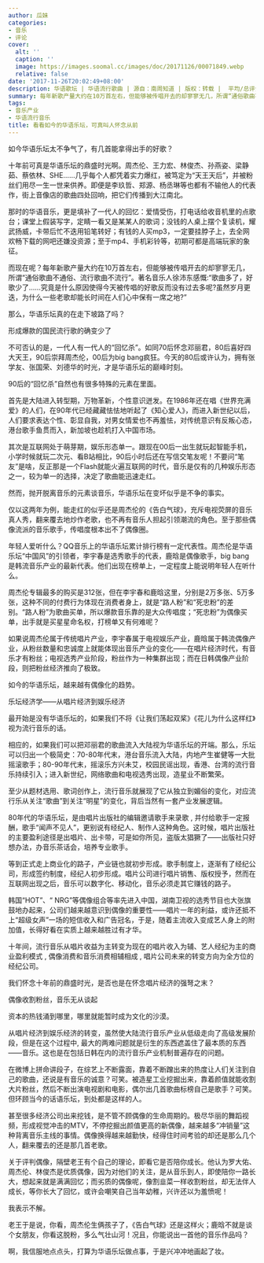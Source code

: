 ```yaml
---
author: 瓜妹
categories:
- 音乐
- 评论
cover:
  alt: ''
  caption: ''
  image: https://images.soomal.cc/images/doc/20171126/00071849.webp
  relative: false
date: '2017-11-26T20:02:49+08:00'
description: 华语歌坛 | 华语流行歌曲 | 源自：南周知道 | 版权：转载 |  平均/总评分：09.88/79
summary: 每年新歌产量大约在10万首左右，但能够被传唱开去的却寥寥无几，所谓“通俗歌曲不通俗、流行歌曲不流行”。著名音乐人徐沛东感慨:“歌曲多了，好歌少了……究竟是什么原因使得今天被传唱的好歌反而没有过去多呢?虽然岁月更迭，为什么一些老歌却能长时间在人们心中保有一席之地?”
tags:
- 音乐产业
- 华语流行音乐
title: 看看如今的华语乐坛，可真叫人怀念从前
---
```


如今华语乐坛太不争气了，有几首能拿得出手的好歌？

十年前可真是华语乐坛的鼎盛时光啊。周杰伦、王力宏、林俊杰、孙燕姿、梁静茹、蔡依林、SHE……几乎每个人都凭着实力爆红，被笃定为“天王天后”，并被粉丝们用尽一生一世来供养。即便是李玖哲、郑源、杨丞琳等也都有不输他人的代表作，街上音像店的歌曲四处回响，把它们传播到大江南北。

那时的华语音乐，更是填补了一代人的回忆：爱情受伤，打电话给收音机里的点歌台；课堂上假装写字，定睛一看又是某某人的歌词；没钱的人桌上摆个复读机，耀武扬威，卡带后忙不迭用铅笔转好；有钱的人买mp3，一定要挂脖子上，去全网欢畅下载的网吧还嫌没资源；至于mp4、手机彩铃等，初期可都是高端玩家的象征。

而现在呢？每年新歌产量大约在10万首左右，但能够被传唱开去的却寥寥无几，所谓“通俗歌曲不通俗、流行歌曲不流行”。著名音乐人徐沛东感慨:“歌曲多了，好歌少了……究竟是什么原因使得今天被传唱的好歌反而没有过去多呢?虽然岁月更迭，为什么一些老歌却能长时间在人们心中保有一席之地?”

那么，华语乐坛真的在走下坡路了吗？

形成爆款的国民流行歌的确变少了

不可否认的是，一代人有一代人的“回忆杀”。如同70后怀念邓丽君，80后喜好四大天王，90后崇拜周杰伦，00后为big bang疯狂。今天的80后或许认为，拥有张学友、张国荣、刘德华的时光，才是华语乐坛的巅峰时刻。

90后的“回忆杀”自然也有很多特殊的元素在里面。

首先是大陆进入转型期，万物革新，个性意识迸发。在1986年还在唱《世界充满爱》的人们，在90年代已经藏藏怯怯地听起了《知心爱人》，而进入新世纪以后，人们要求表达个性、彰显自我，对男女情爱也不再羞怯，对传统意识有反叛心态，港台歌手鱼贯而入，新加坡也趁机打入中国市场。

其次是互联网处于萌芽期，娱乐形态单一。跟现在00后一出生就玩起智能手机，小学时候就玩二次元、看B站相比，90后小时后还在写信交笔友呢！不要问“笔友”是啥，反正那是一个Flash就能火遍互联网的时代，音乐是仅有的几种娱乐形态之一，较为单一的选择，决定了歌曲能迅速走红。

然而，抛开脱离音乐的元素谈音乐，华语乐坛在变坏似乎是不争的事实。

仅以这两年为例，能走红的似乎还是周杰伦的《告白气球》，充斥电视荧屏的音乐真人秀，翻来覆去地炒作老歌，也不再有音乐人担起引领潮流的角色。至于那些偶像流派的音乐歌手，传唱度根本出不了偶像圈。

年轻人爱听什么？QQ音乐上的华语乐坛累计排行榜有一定代表性。周杰伦是华语乐坛“中国风”的引领者，李宇春是选秀歌手的代表，鹿晗是偶像歌手，big bang是韩流音乐产业的最新代表。他们出现在榜单上，一定程度上能说明年轻人在听什么。

周杰伦专辑最多的购买是312张，但在李宇春和鹿晗这里，分别是2万多张、5万多张，这种不同的付费行为体现在消费者身上，就是“路人粉”和“死忠粉”的差别。“路人粉”为歌曲买单，所以爆款音乐靠的是大众传唱度；“死忠粉”为偶像买单，出手就是买星星命名权，打榜单又有何难呢？

如果说周杰伦属于传统唱片产业，李宇春属于电视娱乐产业，鹿晗属于韩流偶像产业，从粉丝数量和忠诚度上就能体现出音乐产业的变化――在唱片经济时代，有音乐才有粉丝；电视选秀产业阶段，粉丝作为一种集群出现；而在日韩偶像产业阶段，则把粉丝经济推向了极致。

如今的华语乐坛，越来越有偶像化的趋势。

乐坛经济学――从唱片经济到娱乐经济

最开始是没有华语乐坛的，如果我们不将《让我们荡起双桨》《花儿为什么这样红》视为流行音乐的话。

相应的，如果我们可以把邓丽君的歌曲流入大陆视为华语乐坛的开端。那么，乐坛可以归出一个极简史：70-80年代末，港台音乐流入大陆，内地产生崔健等一大批摇滚歌手；80-90年代末，摇滚乐方兴未艾，校园民谣出现，香港、台湾的流行音乐持续引入；进入新世纪，网络歌曲和电视选秀出现，造星业不断繁荣。

至少从题材选用、歌词创作上，流行音乐就展现了它从独立到媚俗的变化，对应流行乐从关注“歌曲”到关注“明星”的变化，背后当然有一套产业发展逻辑。

80年代的华语乐坛，是由唱片出版社的编辑邀请歌手来录歌 , 并付给歌手一定报酬，歌手“闻声不见人”，更别说有经纪人、制作人这种角色。这时候，唱片出版社的主要盈利途径是出唱片、出卡带，可是如你所见，盗版太猖獗了――出版社只好想办法，办音乐茶话会，培养专业歌手。

等到正式走上商业化的路子，产业链也就初步形成。歌手制度上，逐渐有了经纪公司，形成签约制度，经纪人初步形成。唱片公司进行唱片销售、版权授予，然而在互联网出现之后，音乐可以数字化、移动化，音乐必须走其它赚钱的路子。

韩国“HOT”、“ NRG”等偶像组合等率先进入中国，湖南卫视的选秀节目也大张旗鼓地办起来，公司们越来越意识到偶像的重要性――唱片一年的利益，或许还抵不上“超级女声”一场的短信收入和广告冠名，于是，随着主流收入变成艺人身上的附加值，长得好看在实质上越来越胜过有才华。

十年间，流行音乐从唱片收益为主转变为现在的唱片收入为辅、艺人经纪为主的商业盈利模式 , 偶像消费和音乐消费相辅相成 , 唱片公司未来的转变方向为全方位的经纪公司。

我们怀念十年前的鼎盛时光，是否也是在怀念唱片经济的强弩之末？

偶像收割粉丝，音乐无从谈起

资本的热钱涌到哪里，哪里就能暂时成为文化的沙漠。

从唱片经济到娱乐经济的转变，虽然使大陆流行音乐产业从低级走向了高级发展阶段，但是在这个过程中, 最大的两难问题就是衍生的东西遮盖住了最本质的东西――音乐。这也是在包括日韩在内的流行音乐产业机制普遍存在的问题。

在微博上拼命讲段子，在综艺上不断露面，靠着不断蹭出来的热度让人们关注到自己的歌曲，还说是有音乐的诚意？可笑。被造星工业挖掘出来，靠着颜值就能收割大片粉丝，然后不断出演电视剧和电影，偶尔出几首歌曲标榜自己是歌手？可笑。但环顾当今的话语乐坛，到处都是这样的人。

甚至很多经济公司出来挖钱，是不管不顾偶像的生命周期的。极尽华丽的舞蹈视频，形成视觉冲击的MTV，不停挖掘出颜值更高的新偶像，越来越多“冲销量”这种背离音乐主线的事情。偶像换得越来越勤快，经得住时间考验的却还是那么几个人，翻来覆去的还是那几首老歌。

关于评判偶像，隔壁老王有个自己的理论，即看它是否陪你成长。他认为罗大佑、周杰伦、林俊杰是优质偶像，因为对他们的关注，是从音乐到人，即使陪你一路长大，想起来就是满满回忆；而劣质的偶像呢，像割韭菜一样收割粉丝，却无法伴人成长，等你长大了回忆，或许会嘲笑自己当年幼稚，兴许还以为羞愤呢！

我表示不解。

老王于是说，你看，周杰伦生俩孩子了，《告白气球》还是这样火；鹿晗不就是谈个女朋友，你看这脱粉，多么气壮山河！况且，你能说出一首他的音乐作品吗？

啊，我信服地点点头，打算为华语乐坛做点事，于是兴冲冲地画起了妆。